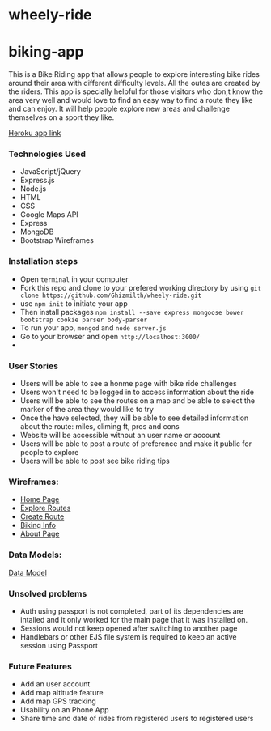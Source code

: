 # wheely-ride

# biking-app

This is a Bike Riding app that allows people to explore interesting bike rides around their area with different difficulty levels. All the outes are created by the riders. This app is specially helpful for those visitors who don;t know the area very well and would love to find an easy way to find a route they like and can enjoy. It will help people explore new areas and challenge themselves on a sport they like.

[Heroku app link](https://wheely-app.herokuapp.com/)

### Technologies Used

- JavaScript/jQuery
- Express.js
- Node.js
- HTML
- CSS
- Google Maps API
- Express
- MongoDB
- Bootstrap Wireframes

### Installation steps

- Open ```terminal``` in your computer
- Fork this repo and clone to your prefered working directory by using ```git clone https://github.com/Ghizmilth/wheely-ride.git```
- use ```npm init``` to initiate your app
- Then install packages ```npm install --save express mongoose bower bootstrap cookie parser body-parser```
- To run your app, ```mongod``` and ```node server.js```
- Go to your browser and open ```http://localhost:3000/```
-

### User Stories

- Users will be able to see a honme page with bike ride challenges
- Users won't need to be logged in to access information about the ride
- Users will be able to see the routes on a map and be able to select the marker of the area they would like to try
- Once the have selected, they will be able to see detailed information about the route: miles, climing ft, pros and cons
- Website will be accessible without an user name or account
- Users will be able to post a route of preference and make it public for people to explore
- Users will be able to post see bike riding tips 


### Wireframes:

- [Home Page](https://i.imgur.com/VEXjiq0.png)
- [Explore Routes](https://i.imgur.com/u2ifJa5.png)
- [Create Route](https://i.imgur.com/XRoFDPJ.png)
- [Biking Info](https://i.imgur.com/94NU7LI.png)
- [About Page](https://i.imgur.com/qPtCZyX.png)

### Data Models:

[Data Model](https://i.imgur.com/d0GGSTs.png)

### Unsolved problems

- Auth using passport is not completed, part of its dependencies are intalled and it only worked for the main page 
  that it was installed on.
- Sessions would not keep opened after switching to another page
- Handlebars or other EJS file system is required to keep an active session using Passport

### Future Features
- Add an user account
- Add map altitude feature
- Add map GPS tracking
- Usability on an Phone App
- Share time and date of rides from registered users to registered users



